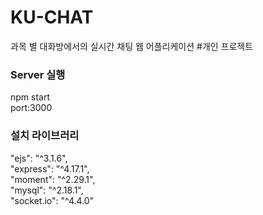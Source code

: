 # KU-CHAT
과목 별 대화방에서의 실시간 채팅 웹 어플리케이션 #개인 프로젝트


### Server 실행 
npm start
<br>
port:3000

### 설치 라이브러리
  "ejs": "^3.1.6",<br>
    "express": "^4.17.1",<br>
    "moment": "^2.29.1",<br>
    "mysql": "^2.18.1",<br>
    "socket.io": "^4.4.0"<br>
